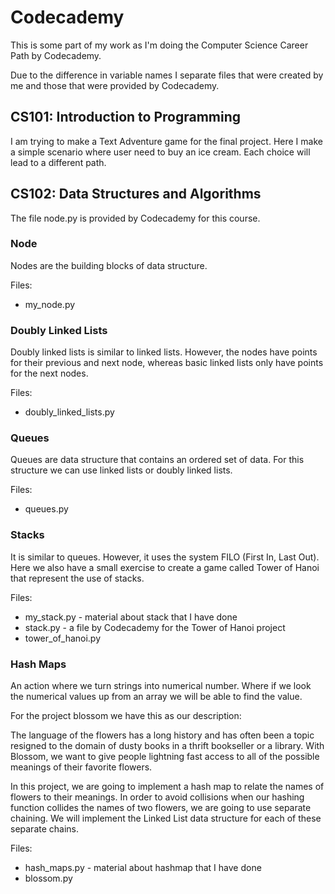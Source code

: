 # Codecademy

This is some part of my work as I'm doing the Computer Science Career Path by Codecademy.

Due to the difference in variable names I separate files that were created by me and those that were provided by Codecademy.

## CS101: Introduction to Programming

I am trying to make a Text Adventure game for the final project. Here I make a simple scenario where user need to buy an ice cream. Each choice will lead to a different path.

## CS102: Data Structures and Algorithms

The file node.py is provided by Codecademy for this course.

### Node

Nodes are the building blocks of data structure.

Files:

* my_node.py

### Doubly Linked Lists

Doubly linked lists is similar to linked lists. However, the nodes have points for their previous and next node, whereas basic linked lists only have points for the next nodes.

Files:

* doubly_linked_lists.py

### Queues

Queues are data structure that contains an ordered set of data. For this structure we can use linked lists or doubly linked lists.

Files:

* queues.py

### Stacks

It is similar to queues. However, it uses the system FILO (First In, Last Out). Here we also have a small exercise to create a game called Tower of Hanoi that represent the use of stacks.

Files:

* my_stack.py - material about stack that I have done
* stack.py - a file by Codecademy for the Tower of Hanoi project
* tower_of_hanoi.py

### Hash Maps

An action where we turn strings into numerical number. Where if we look the numerical values up from an array we will be able to find the value.

For the project blossom we have this as our description:

The language of the flowers has a long history and has often been a topic resigned to the domain of dusty books in a thrift bookseller or a library. With Blossom, we want to give people lightning fast access to all of the possible meanings of their favorite flowers.

In this project, we are going to implement a hash map to relate the names of flowers to their meanings. In order to avoid collisions when our hashing function collides the names of two flowers, we are going to use separate chaining. We will implement the Linked List data structure for each of these separate chains.

Files:

* hash_maps.py - material about hashmap that I have done
* blossom.py